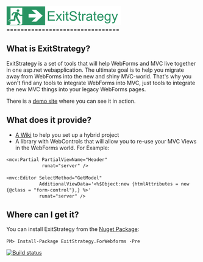 <img src='https://raw.githubusercontent.com/LodewijkSioen/ExitStrategy/master/img/Banner.png' alt='ExitStrategy Logo' />
================================

What is ExitStrategy?
--------------------------------
ExitStrategy is a set of tools that will help WebForms and MVC live together in one asp.net webapplication.
The ultimate goal is to help you migrate away from WebForms into the new and shiny MVC-world. That's why you
won't find any tools to integrate WebForms into MVC, just tools to integrate the new MVC things into
your legacy WebForms pages.

There is a [demo site](http://exitstrategy.apphb.com/) where you can see it in action.

What does it provide?
--------------------------------
- [A Wiki](https://github.com/LodewijkSioen/ExitStrategy/wiki) to help you set up a hybrid project
- A library with WebControls that will allow you to re-use your MVC Views in the WebForms world. For Example:

````aspnet
<mcv:Partial PartialViewName="Header" 
             runat="server" />

<mvc:Editor SelectMethod="GetModel" 
            AdditionalViewData='<%$Object:new {htmlAttributes = new {@class = "form-control"},} %>' 
            runat="server" />
````

Where can I get it?
--------------------------------

You can install ExitStrategy from the [Nuget Package](https://www.nuget.org/packages/ExitStrategy.ForWebforms/):

``PM> Install-Package ExitStrategy.ForWebforms -Pre``

[![Build status](https://ci.appveyor.com/api/projects/status/6q6qxr2t7p03v2m7/branch/master?svg=true)](https://ci.appveyor.com/project/LodewijkSioen/exitstrategy/branch/master)
